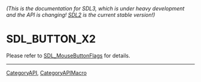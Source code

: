 ###### (This is the documentation for SDL3, which is under heavy development and the API is changing! [SDL2](https://wiki.libsdl.org/SDL2/) is the current stable version!)
# SDL_BUTTON_X2

Please refer to [SDL_MouseButtonFlags](SDL_MouseButtonFlags) for details.

----
[CategoryAPI](CategoryAPI), [CategoryAPIMacro](CategoryAPIMacro)

